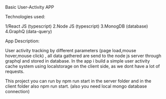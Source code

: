 Basic User-Activity APP

Technologies used:

1/React JS (typescript) 2.Node JS (typescript) 3.MonogDB (database) 4.GraphQ (data-query)

App Description:

User activity tracking by different parameters (page load,mouse hover,mouse click) , all data gathered are send to the node js server through graphql and stored in database. In the app i build a simple user activity cache system using localstorage on the client side, as we dont have a lot of requests.

This project you can run by npm run start in the server folder and in the client folder also npm run start. (also you need local mongo database connection)
